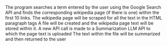 The program searches a term entered by the user using the Google Search API and finds the corresponding wikipedia page (if there is one) within the first 10 links.
The wikipedia page will be scraped for all the text in the HTML paragraph tags
A file will be created and the wikipedia page text will be stored within it.
A new API call is made to a Summarization LLM API to which the page text is uploaded
The text within the file will be summarized and then returned to the user
